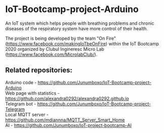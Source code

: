 # IoT-Bootcamp-project-Arduino
An IoT system which helps people with breathing problems and chronic diseases of the respiratory system have more control of their health.

The project is being developed by the team "On Fire" (https://www.facebook.com/makingIoTbeOnFire) within the IoT Bootcamp 2020 organized by Clubul Ingineresc Micro Lab (https://www.facebook.com/MicrolabClub/). 

## Related repositories:
Arduino code - https://github.com/Junumboxo/IoT-Bootcamp-project-Arduino  
Web page with statistics - https://github.com/alexandra0292/alexandra0292.github.io  
Telegram bot - https://github.com/Junumboxo/IoT-Bootcamp-project-Telegram  
Local MQTT server - https://github.com/mdiannna/MQTT_Server_Smart_Home  
AI - https://github.com/Junumboxo/IoT-project-bootcamp-AI
